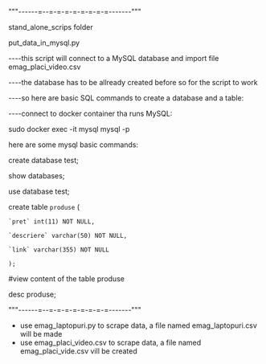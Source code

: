 """------=--=-=-=-=-=-=-=-=-------"""

stand_alone_scrips folder

put_data_in_mysql.py

----this script will connect to a MySQL database and import file emag_placi_video.csv

----the database has to be allready created before so for the script to work

----so here are basic SQL commands to create a database and a table:

----connect to docker container tha runs MySQL:

sudo docker exec -it mysql mysql -p

here are some mysql basic commands:
 
 create database test;

 show databases;

 use database test;

  create table `produse` (

    `pret` int(11) NOT NULL,

    `descriere` varchar(50) NOT NULL,

    `link` varchar(355) NOT NULL

    );

 #view content of the table produse
   
 desc produse;

  
"""------=--=-=-=-=-=-=-=-=-------"""
- use emag_laptopuri.py to scrape data, a file named emag_laptopuri.csv will be made
- use emag_placi_video.csv to scrape data, a file named emag_placi_vide.csv vill be created